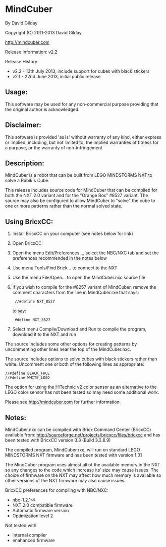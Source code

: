 MindCuber
=========

By David Gilday

Copyright (C) 2011-2013 David Gilday

http://mindcuber.com

Release Information: v2.2

Release History:  
 - v2.2 - 13th July 2013, include support for cubes with black stickers  
 - v2.1 - 22nd June 2013, initial public release

Usage:
-----

  This software may be used for any non-commercial purpose providing
  that the original author is acknowledged.

Disclaimer:
----------

  This software is provided 'as is' without warranty of any kind, either
  express or implied, including, but not limited to, the implied warranties
  of fitness for a purpose, or the warranty of non-infringement.

Description:
-----------

MindCuber is a robot that can be built from LEGO MINDSTORMS NXT to solve a
Rubik's Cube.

This release includes source code for MindCuber that can be compiled for both
the NXT 2.0 variant and for the "Orange Box" #8527 variant. The source may also
be configured to allow MindCuber to "solve" the cube to one or more patterns
rather than the normal solved state.

Using BricxCC:
-------------

1. Install BricxCC on your computer (see notes below for link)

2. Open BricxCC

3. Open the menu Edit/Preferences..., select the NBC/NXC tab and
   set the preferences recommended in the notes below

4. Use menu Tools/Find Brick... to connect to the NXT

5. Use the menu File/Open... to open the MindCuber.nxc source file

6. If you wish to compile for the #8257 variant of MindCuber, remove the
   comment characters from the line in MindCuber.rxe that says:

        //#define NXT_8527
    
    to say:

        #define NXT_8527

7. Select menu Compile/Download and Run to compile the program, download
   it to the NXT and run

The source includes some other options for creating patterns by uncommenting
other lines near the top of the MindCuber.nxc.

The source includes options to solve cubes with black stickers rather than
white. Uncomment one or both of the following lines as appropriate:

    //#define BLACK_FACE
    //#define WHITE_LOGO

The option for using the HiTechnic v2 color sensor as an alternative to the
LEGO color sensor has not been tested so may need some additional work.

Please see http://mindcuber.com for further information.

Notes:
-----

MindCuber.nxc can be compiled with Bricx Command Center (BricxCC) available 
from: http://sourceforge.net/projects/bricxcc/files/bricxcc and has been
tested with BricxCC version 3.3 (Build 3.3.8.9)

The compiled program, MindCuber.rxe, will run on standard LEGO MINDSTORMS NXT
firmware and has been tested with version 1.31

The MindCuber program uses almost all of the available memory in the NXT so
any changes to the code which increase its' size may cause issues. The choice
of firmware on the NXT may affect how much memory is available so other versions
of the NXT firmware may also cause issues.

BricxCC preferences for compiling with NBC/NXC:
  + nbc-1.2.1r4
  + NXT 2.0 compatible firmware
  + Automatic firmware version
  + Optimization level 2

Not tested with:
  - internal compiler
  - enahanced firmware
